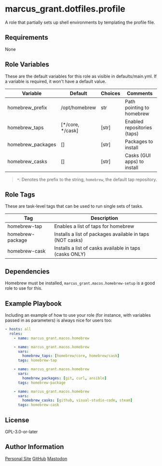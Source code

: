 # marcus_grant.dotfiles.profile

A role that partially sets up shell environments by templating the profile file.

## Requirements

None

## Role Variables

These are the default variables for this role as visible in defaults/main.yml.
If a variable is required, it won't have a default value.

| Variable          | Default          | Choices | Comments                    |
| ----------------- | ---------------- | ------- | --------------------------- |
| homebrew_prefix   | /opt/homebrew    | str     | Path pointing to homebrew   |
| homebrew_taps     | [*/core, */cask] | [str]   | Enabled repositories (taps) |
| homebrew_packages | []               | [str]   | Packages to install         |
| homebrew_casks    | []               | [str]   | Casks (GUI apps) to install |

> `*`: Denotes the prefix to the string, `homebrew`, the default tap repository.

## Role Tags

These are task-level tags that can be used to run single sets of tasks.

| Tag              | Description                                               |
| ---------------- | --------------------------------------------------------- |
| homebrew-tap     | Enables a list of taps for homebrew                       |
| homebrew-package | Installs a list of packages available in taps (NOT casks) |
| homebrew-cask    | Installs a list of casks available in taps (casks ONLY)   |

## Dependencies

Homebrew must be installed,
`marcus_grant.macos.homebrew-setup` is a good role to use for this.

## Example Playbook

Including an example of how to use your role (for instance, with variables passed in as parameters) is always nice for users too:

```yaml
- hosts: all
  roles:
    - name: marcus_grant.macos.homebrew

    - name: marcus_grant.macos.homebrew
      vars:
        homebrew_taps: [homebrew/core, homebrew/cask]
      tags: homebrew-tap

    - name: marcus_grant.macos.homebrew
      vars:
        homebrew_packages: [git, curl, ansible]
      tags: homebrew-package

    - name: marcus_grant.macos.homebrew
      vars:
        homebrew_casks: [github, visual-studio-code, steam]
      tags: homebrew-cask
```

## License

GPL-3.0-or-later

## Author Information

[Personal Site](https://marcusgrant.me)
[GitHub](https://github.com/marcus-grant)
[Mastodon](https://fosstodon.org/@marcusgrant)
